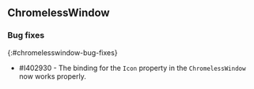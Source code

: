 ## ChromelessWindow

### Bug fixes
{:#chromelesswindow-bug-fixes}

* \#I402930 - The binding for the `Icon` property in the `ChromelessWindow` now works properly.
